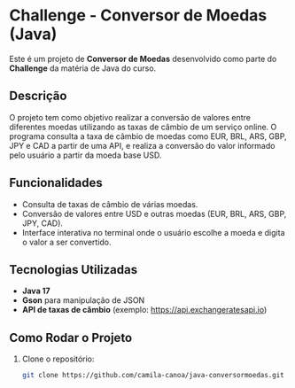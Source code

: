# Challenge - Conversor de Moedas (Java)

Este é um projeto de **Conversor de Moedas** desenvolvido como parte do **Challenge** da matéria de Java do curso.

## Descrição

O projeto tem como objetivo realizar a conversão de valores entre diferentes moedas utilizando as taxas de câmbio de um serviço online. O programa consulta a taxa de câmbio de moedas como EUR, BRL, ARS, GBP, JPY e CAD a partir de uma API, e realiza a conversão do valor informado pelo usuário a partir da moeda base USD.

## Funcionalidades

- Consulta de taxas de câmbio de várias moedas.
- Conversão de valores entre USD e outras moedas (EUR, BRL, ARS, GBP, JPY, CAD).
- Interface interativa no terminal onde o usuário escolhe a moeda e digita o valor a ser convertido.

## Tecnologias Utilizadas

- **Java 17**
- **Gson** para manipulação de JSON
- **API de taxas de câmbio** (exemplo: https://api.exchangeratesapi.io)

## Como Rodar o Projeto

1. Clone o repositório:
   ```bash
   git clone https://github.com/camila-canoa/java-conversormoedas.git
